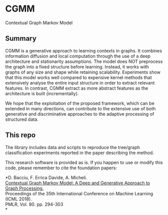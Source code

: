 # CGMM
Contextual Graph Markov Model

## Summary
CGMM is a generative approach to learning contexts in graphs. It combines information diffusion and local computation through the use of a deep architecture and stationarity assumptions. The model does NOT preprocess the graph into a fixed structure before learning. Instead, it works with graphs of any size and shape while retaining scalability. Experiments show that this model works well compared to expensive kernel methods that extensively analyse the entire input structure in order to extract relevant features. In contrast, CGMM extract as more abstract features as the architecture is built (incrementally). 

We hope that the exploitation of the proposed framework, which can be extended in many directions, can contribute to the extensive use of both generative and discriminative approaches to the adaptive processing of structured data.

## This repo
The library includes data and scripts to reproduce the tree/graph classification experiments reported in the paper describing the method.

This research software is provided as is. If you happen to use or modify this code, please remember to cite the foundation papers:

*D. Bacciu, F. Errica Davide, A. Micheli. <br/>
[Contextual Graph Markov Model: A Deep and Generative Approach to Graph Processing.](http://proceedings.mlr.press/v80/bacciu18a.html)<br/> 
Proceedings of the 35th International Conference on Machine Learning (ICML 2018). <br/>
PMLR, Vol. 80. pp. 294-303 </br> *
